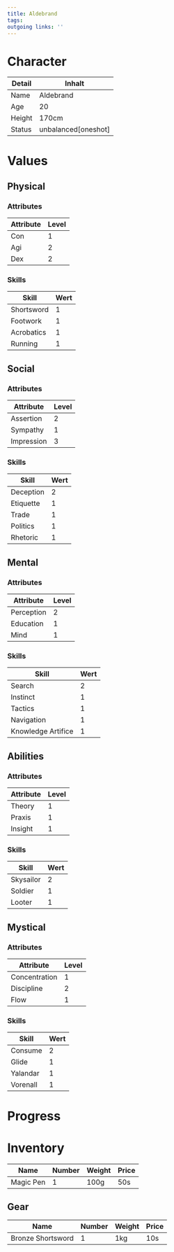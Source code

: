 ```yaml
---
title: Aldebrand  
tags:   
outgoing links: ''  
---
```

# Character
| Detail | Inhalt               |
|--------|----------------------|
| Name   | Aldebrand            |
| Age    | 20                   |
| Height | 170cm                |
| Status | unbalanced[oneshot]  |


# Values
## Physical
### Attributes
| Attribute | Level |
|-----------|-------|
| Con       | 1     |
| Agi       | 2     |
| Dex       | 2     |

### Skills
| Skill      | Wert |
|------------|------|
| Shortsword | 1    |
| Footwork   | 1    |
| Acrobatics | 1    |
| Running    | 1    |


## Social
### Attributes 
| Attribute  | Level |
|------------|-------|
| Assertion  | 2     |
| Sympathy   | 1     |
| Impression | 3     |


### Skills
| Skill     | Wert |
|-----------|------|
| Deception | 2    |
| Etiquette | 1    |
| Trade     | 1    |
| Politics  | 1    |
| Rhetoric  | 1    |


## Mental
### Attributes 
| Attribute  | Level |
|------------|-------|
| Perception | 2     |
| Education  | 1     |
| Mind       | 1     |

 
### Skills
| Skill              | Wert |
|--------------------|------|
| Search             | 2    |
| Instinct           | 1    |
| Tactics            | 1    |
| Navigation         | 1    |
| Knowledge Artifice | 1    |


## Abilities
### Attributes 
| Attribute | Level |
|-----------|-------|
| Theory    | 1     |
| Praxis    | 1     |
| Insight   | 1     |


### Skills
| Skill     | Wert |
|-----------|------|
| Skysailor | 2    |
| Soldier   | 1    |
| Looter | 1 |


## Mystical
### Attributes 
| Attribute     | Level |
|---------------|-------|
| Concentration | 1     |
| Discipline    | 2     |
| Flow          | 1     |


### Skills
| Skill    | Wert |
|----------|------|
| Consume  | 2    |
| Glide    | 1    |
| Yalandar | 1    |
| Vorenall | 1    |


# Progress

# Inventory

| Name | Number | Weight | Price |
|------|--------|---------|-------|
| Magic Pen | 1 | 100g | 50s |

## Gear

| Name | Number | Weight | Price |
|------|--------|---------|-------|
| Bronze Shortsword     |   1     |     1kg    |    10s   |

